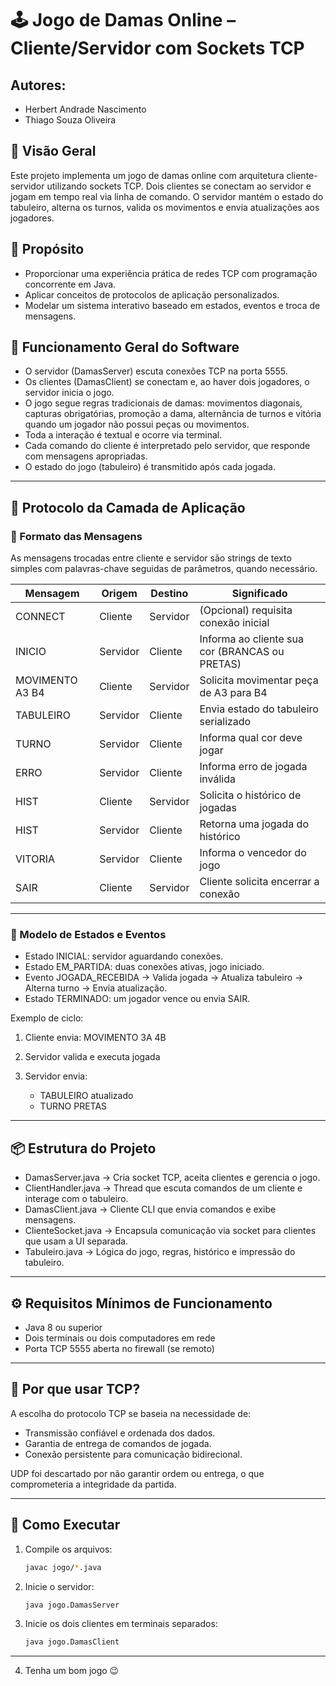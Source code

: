 # 🕹️ Jogo de Damas Online – Cliente/Servidor com Sockets TCP

## Autores:
* Herbert Andrade Nascimento
* Thiago Souza Oliveira

## 📌 Visão Geral

Este projeto implementa um jogo de damas online com arquitetura cliente-servidor utilizando sockets TCP. Dois clientes se conectam ao servidor e jogam em tempo real via linha de comando. O servidor mantém o estado do tabuleiro, alterna os turnos, valida os movimentos e envia atualizações aos jogadores.

## 🎯 Propósito

* Proporcionar uma experiência prática de redes TCP com programação concorrente em Java.
* Aplicar conceitos de protocolos de aplicação personalizados.
* Modelar um sistema interativo baseado em estados, eventos e troca de mensagens.

## 🚧 Funcionamento Geral do Software

* O servidor (DamasServer) escuta conexões TCP na porta 5555.
* Os clientes (DamasClient) se conectam e, ao haver dois jogadores, o servidor inicia o jogo.
* O jogo segue regras tradicionais de damas: movimentos diagonais, capturas obrigatórias, promoção a dama, alternância de turnos e vitória quando um jogador não possui peças ou movimentos.
* Toda a interação é textual e ocorre via terminal.
* Cada comando do cliente é interpretado pelo servidor, que responde com mensagens apropriadas.
* O estado do jogo (tabuleiro) é transmitido após cada jogada.

---

## 📡 Protocolo da Camada de Aplicação

### 📑 Formato das Mensagens

As mensagens trocadas entre cliente e servidor são strings de texto simples com palavras-chave seguidas de parâmetros, quando necessário.

| Mensagem           | Origem   | Destino  | Significado                                    |
| ------------------ | -------- | -------- | ---------------------------------------------- |
| CONNECT <nome>     | Cliente  | Servidor | (Opcional) requisita conexão inicial           |
| INICIO <cor>       | Servidor | Cliente  | Informa ao cliente sua cor (BRANCAS ou PRETAS) |
| MOVIMENTO A3 B4    | Cliente  | Servidor | Solicita movimentar peça de A3 para B4         |
| TABULEIRO <estado> | Servidor | Cliente  | Envia estado do tabuleiro serializado          |
| TURNO <cor>        | Servidor | Cliente  | Informa qual cor deve jogar                    |
| ERRO <motivo>      | Servidor | Cliente  | Informa erro de jogada inválida                |
| HIST               | Cliente  | Servidor | Solicita o histórico de jogadas                |
| HIST <jogada>      | Servidor | Cliente  | Retorna uma jogada do histórico                |
| VITORIA <cor>      | Servidor | Cliente  | Informa o vencedor do jogo                     |
| SAIR               | Cliente  | Servidor | Cliente solicita encerrar a conexão            |

---

### 🔄 Modelo de Estados e Eventos

* Estado INICIAL: servidor aguardando conexões.
* Estado EM\_PARTIDA: duas conexões ativas, jogo iniciado.
* Evento JOGADA\_RECEBIDA → Valida jogada → Atualiza tabuleiro → Alterna turno → Envia atualização.
* Estado TERMINADO: um jogador vence ou envia SAIR.

Exemplo de ciclo:

1. Cliente envia: MOVIMENTO 3A 4B
2. Servidor valida e executa jogada
3. Servidor envia:

   * TABULEIRO atualizado
   * TURNO PRETAS

---

## 📦 Estrutura do Projeto

* DamasServer.java → Cria socket TCP, aceita clientes e gerencia o jogo.
* ClientHandler.java → Thread que escuta comandos de um cliente e interage com o tabuleiro.
* DamasClient.java → Cliente CLI que envia comandos e exibe mensagens.
* ClienteSocket.java → Encapsula comunicação via socket para clientes que usam a UI separada.
* Tabuleiro.java → Lógica do jogo, regras, histórico e impressão do tabuleiro.

---

## ⚙️ Requisitos Mínimos de Funcionamento

* Java 8 ou superior
* Dois terminais ou dois computadores em rede
* Porta TCP 5555 aberta no firewall (se remoto)

---

## 📡 Por que usar TCP?

A escolha do protocolo TCP se baseia na necessidade de:

* Transmissão confiável e ordenada dos dados.
* Garantia de entrega de comandos de jogada.
* Conexão persistente para comunicação bidirecional.

UDP foi descartado por não garantir ordem ou entrega, o que comprometeria a integridade da partida.

---

## 🚀 Como Executar

1. Compile os arquivos:

   ```bash
   javac jogo/*.java
   ```

2. Inicie o servidor:

   ```bash
   java jogo.DamasServer
   ```

3. Inicie os dois clientes em terminais separados:

   ```bash
   java jogo.DamasClient
   ```

---

4. Tenha um bom jogo 😉

